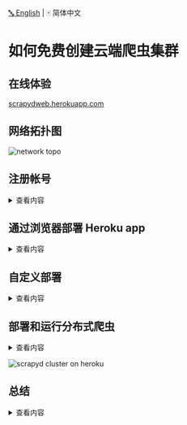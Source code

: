 [:abc: English](./README.md) | :mahjong: 简体中文

# 如何免费创建云端爬虫集群


## 在线体验
[scrapydweb.herokuapp.com](https://scrapydweb.herokuapp.com)


## 网络拓扑图
![network topo](https://raw.githubusercontent.com/my8100/files/master/scrapyd-cluster-on-heroku/screenshots/network_topology.png)


## 注册帐号
<details>
<summary>查看内容</summary>

1. Heroku

访问 [heroku.com](https://signup.heroku.com) 注册免费账号（注册页面需要调用 google recaptcha 人机验证，登录页面也需要**科学地进行上网**，访问 app 运行页面则没有该问题），免费账号最多可以**创建和运行5个 app**。

![heroku register](https://raw.githubusercontent.com/my8100/files/master/scrapyd-cluster-on-heroku/screenshots/heroku_register.png)

2. Redis Labs（可选）

访问 [redislabs.com](https://redislabs.com) 注册免费账号，提供**30MB 存储空间**，用于下文通过 [scrapy-redis](https://github.com/rmax/scrapy-redis) 实现**分布式爬虫**。

![redislabs register](https://raw.githubusercontent.com/my8100/files/master/scrapyd-cluster-on-heroku/screenshots/redislabs_register.png)

</details>


## 通过浏览器部署 Heroku app
<details>
<summary>查看内容</summary>

1. 访问 [my8100/scrapyd-cluster-on-heroku-scrapyd-app](https://github.com/my8100/scrapyd-cluster-on-heroku-scrapyd-app) 一键部署 Scrapyd app。（注意更新页面表单中 Redis 服务器的主机，端口和密码）
2. 重复第1步完成4个 Scrapyd app 的部署，假设应用名称为 `svr-1`, `svr-2`, `svr-3` 和 `svr-4`
3. 访问 [my8100/scrapyd-cluster-on-heroku-scrapydweb-app-git](https://github.com/my8100/scrapyd-cluster-on-heroku-scrapydweb-app-git) 一键部署 ScrapydWeb app，取名 `myscrapydweb`
4. （可选）点击 [dashboard.heroku.com/apps/myscrapydweb/settings](https://dashboard.heroku.com/apps/myscrapydweb/settings) 页面中的 **Reveal Config Vars** 按钮相应添加更多 Scrapyd server，例如 KEY 为 `SCRAPYD_SERVER_2`, VALUE 为 `svr-2.herokuapp.com:80#group2`
5. 访问 [myscrapydweb.herokuapp.com](https://myscrapydweb.herokuapp.com)
6. 跳转 [部署和运行分布式爬虫](#部署和运行分布式爬虫) 章节继续阅读。

</details>


## 自定义部署
<details>
<summary>查看内容</summary>

### 安装工具
1. [Git](https://git-scm.com/book/en/v2/Getting-Started-Installing-Git)
2. [Heroku CLI](https://devcenter.heroku.com/articles/heroku-cli)
3. [Python client for Redis](https://pypi.org/project/redis/)：运行 `pip install redis` 命令即可。


### 下载配置文件
新开一个命令行提示符：
```
git clone https://github.com/my8100/scrapyd-cluster-on-heroku
cd scrapyd-cluster-on-heroku
```


### 登录 Heroku
```
# Or run 'heroku login -i' to login with username/password
heroku login
# outputs:
# heroku: Press any key to open up the browser to login or q to exit:
# Opening browser to https://cli-auth.heroku.com/auth/browser/12345-abcde
# Logging in... done
# Logged in as username@gmail.com
```


### 创建 Scrapyd 集群
1. 新建 Git 仓库
```
cd scrapyd
git init
# explore and update the files if needed
git status
git add .
git commit -a -m "first commit"
git status
```

2. 部署 Scrapyd app
```
heroku apps:create svr-1
heroku git:remote -a svr-1
git remote -v
git push heroku master
heroku logs --tail
# Press ctrl+c to stop logs outputting
# Visit https://svr-1.herokuapp.com
```

3. 添加环境变量
    - 设置时区
    ```
    # python -c "import tzlocal; print(tzlocal.get_localzone())"
    heroku config:set TZ=Asia/Shanghai
    # heroku config:get TZ
    ```
    - 添加 Redis 账号（可选，详见 *scrapy_redis_demo_project.zip* 中的 *settings.py*）
    ```
    heroku config:set REDIS_HOST=your-redis-host
    heroku config:set REDIS_PORT=your-redis-port
    heroku config:set REDIS_PASSWORD=your-redis-password
    ```

4. 重复上述第2步和第3步完成余下三个 Scrapyd app 的部署和配置：`svr-2`，`svr-3` 和 `svr-4`


### 创建 ScrapydWeb app
1. 新建 Git 仓库
```
cd ..
cd scrapydweb
git init
# explore and update the files if needed
git status
git add .
git commit -a -m "first commit"
git status
```

2. 部署 ScrapydWeb app
```
heroku apps:create myscrapydweb
heroku git:remote -a myscrapydweb
git remote -v
git push heroku master
```

3. 添加环境变量
    - 设置时区
    ```
    heroku config:set TZ=Asia/Shanghai
    ```
    - 添加 Scrapyd server（详见 *scrapydweb* 目录下的 *scrapydweb_settings_vN.py*）
    ```
    heroku config:set SCRAPYD_SERVER_1=svr-1.herokuapp.com:80
    heroku config:set SCRAPYD_SERVER_2=svr-2.herokuapp.com:80#group1
    heroku config:set SCRAPYD_SERVER_3=svr-3.herokuapp.com:80#group1
    heroku config:set SCRAPYD_SERVER_4=svr-4.herokuapp.com:80#group2
    ````

4. 访问 [myscrapydweb.herokuapp.com](https://myscrapydweb.herokuapp.com)
![scrapydweb](https://raw.githubusercontent.com/my8100/files/master/scrapyd-cluster-on-heroku/screenshots/scrapydweb.png)

</details>


## 部署和运行分布式爬虫
<details>
<summary>查看内容</summary>

1. 上传 demo 项目，即 *scrapyd-cluster-on-heroku* 目录下的压缩文档 *scrapy_redis_demo_project.zip*
2. 将种子请求推入 `mycrawler:start_urls` 触发爬虫并查看结果

```
In [1]: import redis  # pip install redis

In [2]: r = redis.Redis(host='your-redis-host', port=your-redis-port, password='your-redis-password')

In [3]: r.delete('mycrawler_redis:requests', 'mycrawler_redis:dupefilter', 'mycrawler_redis:items')
Out[3]: 0

In [4]: r.lpush('mycrawler:start_urls', 'http://books.toscrape.com', 'http://quotes.toscrape.com')
Out[4]: 2

# wait for a minute
In [5]: r.lrange('mycrawler_redis:items', 0, 1)
Out[5]:
[b'{"url": "http://quotes.toscrape.com/", "title": "Quotes to Scrape", "hostname": "d6cf94d5-324e-4def-a1ab-e7ee2aaca45a", "crawled": "2019-04-02 03:42:37", "spider": "mycrawler_redis"}',
 b'{"url": "http://books.toscrape.com/index.html", "title": "All products | Books to Scrape - Sandbox", "hostname": "d6cf94d5-324e-4def-a1ab-e7ee2aaca45a", "crawled": "2019-04-02 03:42:37", "spider": "mycrawler_redis"}']
```

</details>

![scrapyd cluster on heroku](https://raw.githubusercontent.com/my8100/files/master/scrapyd-cluster-on-heroku/screenshots/scrapyd_cluster_on_heroku.gif)


## 总结
<details>
<summary>查看内容</summary>

 - 优点
    - 免费
    - 可以爬 Google 等外网
    - 可扩展（借助于 [ScrapydWeb](https://github.com/my8100/scrapydweb)）
 - 缺点
    - 注册和登录需要科学地进行上网
    - **Heroku app 每天至少自动重启一次并且重置所有文件**，因此需要外接数据库保存数据，详见 [devcenter.heroku.com](https://devcenter.heroku.com/articles/dynos#restarting)

</details>
